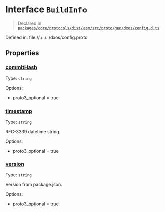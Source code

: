 # Interface `BuildInfo`
> Declared in [`packages/core/protocols/dist/esm/src/proto/gen/dxos/config.d.ts`]()

Defined in:
   file://./../../dxos/config.proto
## Properties
### [commitHash]()
Type: <code>string</code>

Options:
  - proto3_optional = true
### [timestamp]()
Type: <code>string</code>

RFC-3339 datetime string.

Options:
  - proto3_optional = true
### [version]()
Type: <code>string</code>

Version from package.json.

Options:
  - proto3_optional = true
